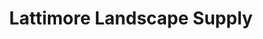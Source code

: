 ---
title: "Lattimore Landscape Supply"
url: /milford/lattimore-landscape-supply/
shop: garden centre
---